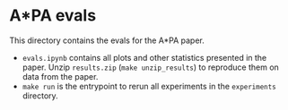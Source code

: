 # A\*PA evals

This directory contains the evals for the A\*PA paper.

- `evals.ipynb` contains all plots and other statistics presented in the paper.
  Unzip `results.zip` (`make unzip_results`) to reproduce them on data from the paper.
- `make run` is the entrypoint to rerun all experiments in the `experiments` directory.
